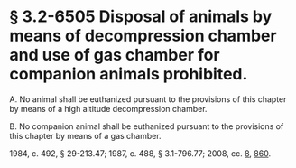 # § 3.2-6505 Disposal of animals by means of decompression chamber and use of gas chamber for companion animals prohibited.

<p>A. No animal shall be euthanized pursuant to the provisions of this chapter by means of a high altitude decompression chamber.</p><p>B. No companion animal shall be euthanized pursuant to the provisions of this chapter by means of a gas chamber.</p><p>1984, c. 492, § 29-213.47; 1987, c. 488, § 3.1-796.77; 2008, cc. <a href='http://lis.virginia.gov/cgi-bin/legp604.exe?081+ful+CHAP0008'>8</a>, <a href='http://lis.virginia.gov/cgi-bin/legp604.exe?081+ful+CHAP0860'>860</a>.</p>
